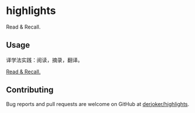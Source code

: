# highlights
Read &amp; Recall.

## Usage

译学法实践：阅读，摘录，翻译。

[Read & Recall.](https://derjoker.github.io/highlights/)

## Contributing

Bug reports and pull requests are welcome on GitHub at [derjoker/highlights](https://github.com/derjoker/highlights).
